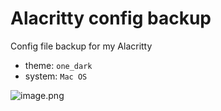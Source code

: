 # Alacritty config backup
Config file backup for my Alacritty

- theme: `one_dark`
- system: `Mac OS`

![image.png](https://s2.loli.net/2023/01/09/4mjITG3pwc8qZSg.png)
